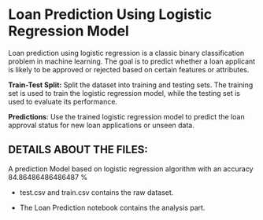 # Loan Prediction Using Logistic Regression Model

Loan prediction using logistic regression is a classic binary classification problem in machine learning. The goal is to predict whether a loan applicant is likely to be approved or rejected based on certain features or attributes.

**Train-Test Split:** Split the dataset into training and testing sets. The training set is used to train the logistic regression model, while the testing set is used to evaluate its performance.

**Predictions**: Use the trained logistic regression model to predict the loan approval status for new loan applications or unseen data.




## **DETAILS ABOUT THE FILES:**

A prediction Model based on logistic regression algorithm with an accuracy 84.86486486486487 %

* test.csv and train.csv contains the raw dataset.

* The Loan Prediction notebook contains the analysis part.
